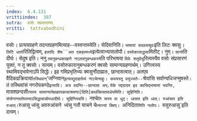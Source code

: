 ```yaml
---
index:  6.4.131
vrittiindex:  387
sutra:  वसोः सप्रसारणम्
vritti:  tattvabodhini 
---
```


वसोः। प्रत्ययग्रहणे तदन्तग्रहणमित्याह--वस्वन्तस्येति। सेदिवानिति। `भाषायां सदवसश्रुवः`इति लिटः क्वसुः। `लिटि धातो`रितिद्वित्वम्, `हलादिः शेषः``अत एकहल्मध्ये`इत्येत्वाभ्यासलोपौ। `वस्वेकाजाद्धसा`मितीट्। नुम्। `सान्ते`ति दीर्घः। सेदुष इति। ननु `तदनुबन्धकग्रहणे नाऽतदनुबन्धकस्ये`ति परिभाषया `विदेः शतुर्वसु`रित्यस्यैव वसोः संप्रसारणं युक्तं, न तु क्वसोः। सत्यम्। वसोरुकारानुबन्धकरणं क्वसोः सामान्यग्रहणार्थम्। उगित्त्वस्य स्थामिवद्भावेनाऽपि सिद्धेः। इह गमिप्रभृतिभ्यः क्वसुर्नोदाह्मतः, छान्दसत्वात्। अतएव वैदिकप्रक्रियायां`तस्थिवान्`'जग्निवान्`इत्याद्युदाहर्तव्यं नाऽत्रेत्याहुः। कवयस्तु प्रयुञ्जते--`श्रेयांसि सर्वाण्यधिजग्मुषस्ते`। `तं तस्थिवांसं नगरोपकण्ठे`इत्यादि। अत्र वदन्ति--छान्दसा अप्.येके पद्ददादय इव क्वचिद्भाषायां भवन्ति, `मासश्छन्दसी`त्यस्य सामान्यापेक्षज्ञापकत्वाश्रयणा[दिति]कथंचित्सामाधेयमिति। सुहिनिति। संयोगान्तलोपस्याऽसिद्धत्वान्नोपधादीर्घः। सुहिन्त्स्विति। `नश्चे`ति सस्य वा धुट्। ध्वसत इति ध्वत्। रुआंसत इति रुआत्।`रुआसु ध्वंसु अवरुआंसने` `ध्वंसु गतौ याचने चे`त्याभ्यां क्विप्। `अनिदिता`मिति नलोपः। `वसुरुआसु`इति दत्वम्।

